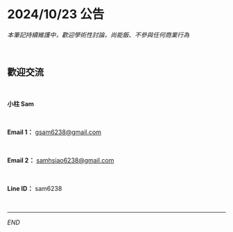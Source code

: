 # 2024/10/23 公告

_本筆記持續維護中，歡迎學術性討論，尚能飯、不參與任何商業行為_

<br>

## 歡迎交流

<br>

**小柱 Sam**

<br>

**Email 1：** gsam6238@gmail.com

<br>

**Email 2：** samhsiao6238@gmail.com

<br>

**Line ID：** sam6238

<br>

___

_END_